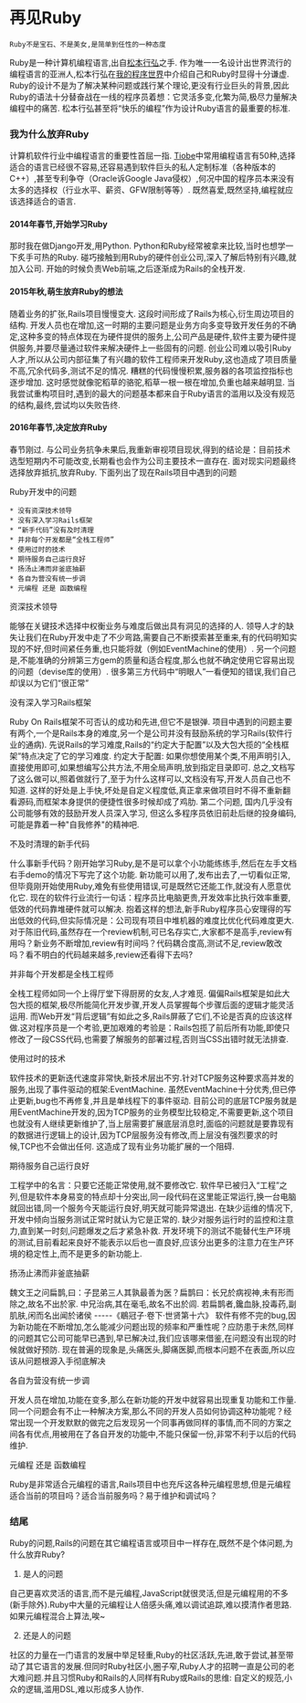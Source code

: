 # 再见Ruby

``Ruby不是宝石、不是美女,是简单到任性的一种态度``

Ruby是一种计算机编程语言,出自[松本行弘](http://baike.baidu.com/link?url=dVtjpGXRcrWUGMBd1tyrCmGv2w_vY7TJjOp6G7duhteGOdC0fBTG0Cti0mHi3mmgFbW_Hp9TeCYyavARlPUrOa)之手. 作为唯一一名设计出世界流行的编程语言的亚洲人,松本行弘在[我的程序世界](https://book.douban.com/subject/6756090/)中介绍自己和Ruby时显得十分谦虚. Ruby的设计不是为了解决某种问题或践行某个理论,更没有行业巨头的背景,因此Ruby的语法十分替奋战在一线的程序员着想：它灵活多变,化繁为简,极尽力量解决编程中的痛苦. 松本行弘甚至将“快乐的编程”作为设计Ruby语言的最重要的标准. 

### 我为什么放弃Ruby

计算机软件行业中编程语言的重要性首屈一指. [Tiobe](http://www.tiobe.com/tiobe_index)中常用编程语言有50种,选择适合的语言已经很不容易,还容易遇到软件巨头的私人定制标准（各种版本的C++）,甚至专利争夺（Oracle诉Google Java侵权）,何况中国的程序员本来没有太多的选择权（行业水平、薪资、GFW限制等等）. 既然喜爱,既然坚持,编程就应该选择适合的语言. 

#### 2014年春节,开始学习Ruby

那时我在做Django开发,用Python. Python和Ruby经常被拿来比较,当时也想学一下炙手可热的Ruby. 碰巧接触到用Ruby的硬件创业公司,深入了解后特别有兴趣,就加入公司. 开始的时候负责Web前端,之后逐渐成为Rails的全栈开发. 

#### 2015年秋,萌生放弃Ruby的想法

随着业务的扩张,Rails项目慢慢变大. 这段时间形成了Rails为核心,衍生周边项目的结构. 开发人员也在增加,这一时期的主要问题是业务方向多变导致开发任务的不确定,这种多变的特点体现在为硬件提供的服务上,公司产品是硬件,软件主要为硬件提供服务,并要尽量通过软件来解决硬件上一些固有的问题. 创业公司难以吸引Ruby人才,所以从公司内部征集了有兴趣的软件工程师来开发Ruby,这也造成了项目质量不高,冗余代码多,测试不足的情况. 糟糕的代码慢慢积累,服务器的各项监控指标也逐步增加. 这时感觉就像驼稻草的骆驼,稻草一根一根在增加,负重也越来越明显. 当我尝试重构项目时,遇到的最大的问题基本都来自于Ruby语言的滥用以及没有规范的结构,最终,尝试均以失败告终. 

#### 2016年春节,决定放弃Ruby

春节刚过. 与公司业务抗争未果后,我重新审视项目现状,得到的结论是：目前技术选型短期内不可能改变,长期看也会作为公司主要技术一直存在. 面对现实问题最终选择放弃抵抗,放弃Ruby. 下面列出了现在Rails项目中遇到的问题

Ruby开发中的问题

	* 没有资深技术领导
	* 没有深入学习Rails框架
	* “新手代码”没有及时清理
	* 并非每个开发都是“全栈工程师”
	* 使用过时的技术
	* 期待服务自己运行良好
	* 扬汤止沸而非釜底抽薪
	* 各自为营没有统一步调
	* 元编程 还是 函数编程


资深技术领导

能够在关键技术选择中权衡业务与难度后做出具有洞见的选择的人. 领导人才的缺失让我们在Ruby开发中走了不少弯路,需要自己不断摸索甚至重来,有的代码明知实现的不好,但时间紧任务重,也只能将就（例如EventMachine的使用）. 另一个问题是,不能准确的分辨第三方gem的质量和适合程度,那么也就不确定使用它容易出现的问题（devise库的使用）. 很多第三方代码中“明眼人”一看便知的错误,我们自己却误以为它们“很正常”


没有深入学习Rails框架

Ruby On Rails框架不可否认的成功和先进,但它不是银弹. 项目中遇到的问题主要有两个,一个是Rails本身的难度,另一个是公司并没有鼓励系统的学习Rails(软件行业的通病). 先说Rails的学习难度,Rails的“约定大于配置”以及大包大揽的“全栈框架”特点决定了它的学习难度. 约定大于配置: 如果你想使用某个类,不用声明引入,直接使用即可,如果想编写公共方法,不用全局声明,放到指定目录即可. 总之,文档写了这么做可以,照着做就行了,至于为什么这样可以,文档没有写,开发人员自己也不知道. 这样的好处是上手快,坏处是自定义程度低,真正拿来做项目时不得不重新翻看源码,而框架本身提供的便捷性很多时候却成了鸡肋. 第二个问题, 国内几乎没有公司能够有效的鼓励开发人员深入学习, 但这么多程序员依旧前赴后继的投身编码, 可能是靠着一种"自我修养"的精神吧.


不及时清理的新手代码

什么事新手代码？刚开始学习Ruby,是不是可以拿个小功能练练手,然后在左手文档右手demo的情况下写完了这个功能. 新功能可以用了,发布出去了,一切看似正常,但毕竟刚开始使用Ruby,难免有些使用错误,可是既然它还能工作,就没有人愿意优化它. 现在的软件行业流行一句话：程序员比电脑更贵,开发效率比执行效率重要,低效的代码靠堆硬件就可以解决. 抱着这样的想法,新手Ruby程序员心安理得的写出低效的代码,但实际情况是：公司现有项目中堆机器的难度比优化代码难度更大. 对于陈旧代码,虽然存在一个review机制,可已名存实亡,大家都不是高手,review有用吗？新业务不断增加,review有时间吗？代码耦合度高,测试不足,review敢改吗？看不明白的代码越来越多,review还看得下去吗?


并非每个开发都是全栈工程师

全栈工程师如同一个上得厅堂下得厨房的女友,人才难觅. 偏偏Rails框架是如此大包大揽的框架,极尽所能简化开发步骤,开发人员掌握每个步骤后面的逻辑才能灵活运用. 而Web开发“背后逻辑”有如此之多,Rails屏蔽了它们,不论是否真的应该这样做.这对程序员是一个考验,更加艰难的考验是：Rails包揽了前后所有功能,即使只修改了一段CSS代码,也需要了解服务的部署过程,否则当CSS出错时就无法排查. 


使用过时的技术

软件技术的更新迭代速度非常快,新技术层出不穷.针对TCP服务这种要求高并发的服务,出现了事件驱动的框架:EventMachine. 虽然EventMachine十分优秀,但已停止更新,bug也不再修复,并且是单线程下的事件驱动. 目前公司的底层TCP服务就是用EventMachine开发的,因为TCP服务的业务模型比较稳定,不需要更新,这个项目也就没有人继续更新维护了,当上层需要扩展底层消息时,面临的问题就是要靠现有的数据进行逻辑上的设计,因为TCP层服务没有修改,而上层没有强烈要求的时候,TCP也不会做出任何. 这造成了现有业务功能扩展的一个阻碍. 


期待服务自己运行良好

工程学中的名言：只要它还能正常使用,就不要修改它. 软件早已被归入“工程”之列,但是软件本身易变的特点却十分突出,同一段代码在这里能正常运行,换一台电脑就回出错,同一个服务今天能运行良好,明天就可能异常退出. 在缺少运维的情况下,开发中倾向当服务测试正常时就认为它是正常的. 缺少对服务运行时的监控和注意力,直到某一时刻,问题爆发之后才紧急补救. 开发环境下的测试不能替代生产环境的测试,目前看起来良好不能表示以后也一直良好,应该分出更多的注意力在生产环境的稳定性上,而不是更多的新功能上. 


扬汤止沸而非釜底抽薪

魏文王之问扁鹊,曰：子昆弟三人其孰最善为医？扁鹊曰：长兄於病视神,未有形而除之,故名不出於家. 中兄治病,其在毫毛,故名不出於闾. 若扁鹊者,鑱血脉,投毒药,副肌肤,闲而名出闻於诸侯 -----《鶡冠子·卷下·世贤第十六》
软件有修不完的bug,因为新功能在不断增加,怎么能减少问题出现的频率和严重性呢？应防患于未然,同样的问题其它公司可能早已遇到,早已解决过,我们应该哪来借鉴,在问题没有出现的时候就做好预防. 现在普遍的现象是,头痛医头,脚痛医脚,而根本问题不在表面,所以应该从问题根源入手彻底解决


各自为营没有统一步调

开发人员在增加,功能在变多,那么在新功能的开发中就容易出现重复功能和工作量. 同一个问题会有不止一种解决方案,那么不同的开发人员如何协调这种功能呢？经常出现一个开发默默的做完之后发现另一个同事再做同样的事情,而不同的方案之间各有优点,用被用在了各自开发的功能中,不能只保留一份,非常不利于以后的代码维护. 


元编程 还是 函数编程

Ruby是非常适合元编程的语言,Rails项目中也充斥这各种元编程思想,但是元编程适合当前的项目吗？适合当前服务吗？易于维护和调试吗？


### 结尾

Ruby的问题,Rails的问题在其它编程语言或项目中一样存在,既然不是个体问题,为什么放弃Ruby?

1. 是人的问题

自己更喜欢灵活的语言,而不是元编程,JavaScript就很灵活,但是元编程用的不多(新手除外).Ruby中大量的元编程让人倍感头痛,难以调试追踪,难以摸清作者思路.如果元编程混合上算法,唉~

2. 还是人的问题

社区的力量在一门语言的发展中举足轻重,Ruby的社区活跃,先进,敢于尝试,甚至带动了其它语言的发展.但同时Ruby社区小,圈子窄,Ruby人才的招聘一直是公司的老大难问题.并且习惯Ruby和Rails的人同样有Ruby或Rails的思维: 自定义的规范,小众的逻辑,滥用DSL,难以形成多人协作. 